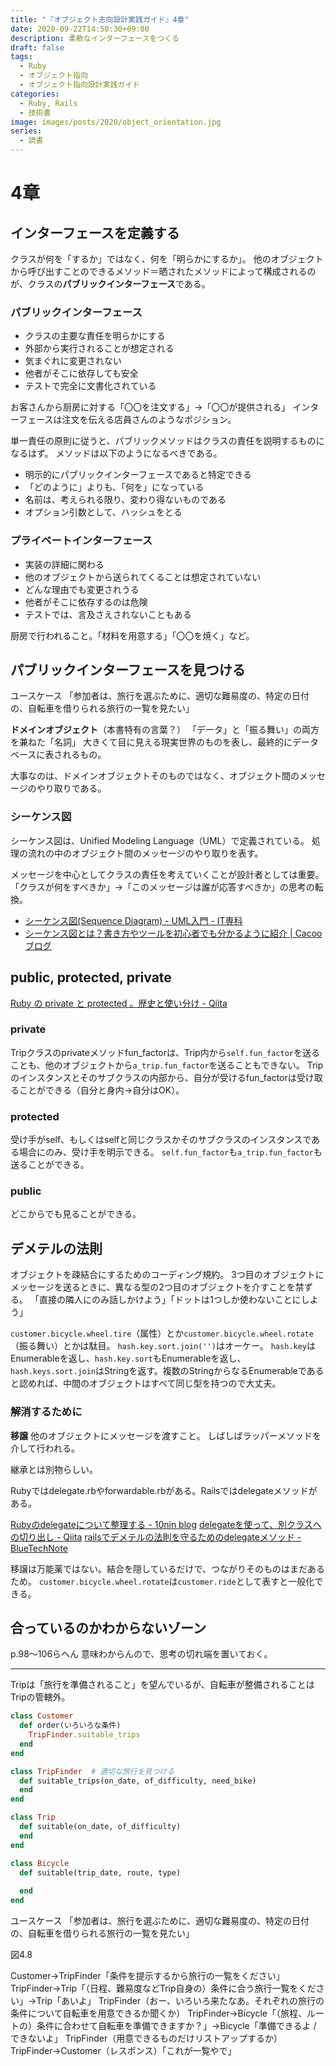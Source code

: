 ```yaml
---
title: "『オブジェクト志向設計実践ガイド』4章"
date: 2020-09-22T14:50:30+09:00
description: 柔軟なインターフェースをつくる
draft: false
tags:
  - Ruby
  - オブジェクト指向
  - オブジェクト指向設計実践ガイド
categories:
  - Ruby, Rails
  - 技術書
image: images/posts/2020/object_orientation.jpg
series:
  - 読書
---
```


# 4章

## インターフェースを定義する

クラスが何を「するか」ではなく、何を「明らかにするか」。
他のオブジェクトから呼び出すことのできるメソッド＝晒されたメソッドによって構成されるのが、クラスの**パブリックインターフェース**である。

### パブリックインターフェース

- クラスの主要な責任を明らかにする
- 外部から実行されることが想定される
- 気まぐれに変更されない
- 他者がそこに依存しても安全
- テストで完全に文書化されている

お客さんから厨房に対する「〇〇を注文する」→「〇〇が提供される」
インターフェースは注文を伝える店員さんのようなポジション。

単一責任の原則に従うと、パブリックメソッドはクラスの責任を説明するものになるはず。
メソッドは以下のようになるべきである。

- 明示的にパブリックインターフェースであると特定できる
- 「どのように」よりも、「何を」になっている
- 名前は、考えられる限り、変わり得ないものである
- オプション引数として、ハッシュをとる

### プライベートインターフェース

- 実装の詳細に関わる
- 他のオブジェクトから送られてくることは想定されていない
- どんな理由でも変更されうる
- 他者がそこに依存するのは危険
- テストでは、言及さえされないこともある

厨房で行われること。「材料を用意する」「〇〇を焼く」など。

## パブリックインターフェースを見つける

ユースケース
「参加者は、旅行を選ぶために、適切な難易度の、特定の日付の、自転車を借りられる旅行の一覧を見たい」

**ドメインオブジェクト**（本書特有の言葉？）
「データ」と「振る舞い」の両方を兼ねた「名詞」
大きくて目に見える現実世界のものを表し、最終的にデータベースに表されるもの。

大事なのは、ドメインオブジェクトそのものではなく、オブジェクト間のメッセージのやり取りである。

### シーケンス図

シーケンス図は、Unified Modeling Language（UML）で定義されている。
処理の流れの中のオブジェクト間のメッセージのやり取りを表す。

メッセージを中心としてクラスの責任を考えていくことが設計者としては重要。
「クラスが何をすべきか」→「このメッセージは誰が応答すべきか」の思考の転換。

- [シーケンス図\(Sequence Diagram\) \- UML入門 \- IT専科](https://www.itsenka.com/contents/development/uml/sequence.html)
- [シーケンス図とは？書き方やツールを初心者でも分かるように紹介 \| Cacooブログ](https://cacoo.com/ja/blog/what-is-sequence-diagram/)

## public, protected, private

[Ruby の private と protected 。歴史と使い分け \- Qiita](https://qiita.com/tbpgr/items/6f1c0c7b77218f74c63e)

### private

Tripクラスのprivateメソッドfun_factorは、Trip内から`self.fun_factor`を送ることも、他のオブジェクトから`a_trip.fun_factor`を送ることもできない。
Tripのインスタンスとそのサブクラスの内部から、自分が受けるfun_factorは受け取ることができる（自分と身内→自分はOK）。

### protected

受け手がself、もしくはselfと同じクラスかそのサブクラスのインスタンスである場合にのみ、受け手を明示できる。
`self.fun_factor`も`a_trip.fun_factor`も送ることができる。

### public

どこからでも見ることができる。

## デメテルの法則

オブジェクトを疎結合にするためのコーディング規約。
3つ目のオブジェクトにメッセージを送るときに、異なる型の2つ目のオブジェクトを介すことを禁ずる。
「直接の隣人にのみ話しかけよう」「ドットは1つしか使わないことにしよう」

`customer.bicycle.wheel.tire`（属性）とか`customer.bicycle.wheel.rotate`（振る舞い）とかは駄目。
`hash.key.sort.join('')`はオーケー。
`hash.key`はEnumerableを返し、`hash.key.sort`もEnumerableを返し、`hash.keys.sort.join`はStringを返す。複数のStringからなるEnumerableであると認めれば、中間のオブジェクトはすべて同じ型を持つので大丈夫。

### 解消するために

**移譲**
他のオブジェクトにメッセージを渡すこと。
しばしばラッパーメソッドを介して行われる。

継承とは別物らしい。

Rubyではdelegate.rbやforwardable.rbがある。Railsではdelegateメソッドがある。

[Rubyのdelegateについて整理する \- 10nin blog](https://scrapbox.io/10nin/Ruby%E3%81%AEdelegate%E3%81%AB%E3%81%A4%E3%81%84%E3%81%A6%E6%95%B4%E7%90%86%E3%81%99%E3%82%8B)
[delegateを使って、別クラスへの切り出し \- Qiita](https://qiita.com/jkr_2255/items/fcbe263b4b546ba76d8e)
[railsでデメテルの法則を守るためのdelegateメソッド \- BlueTechNote](https://bbbbruno.qrunch.io/entries/dLTezwXIMOMh73aD)

移譲は万能薬ではない。結合を隠しているだけで、つながりそのものはまだあるため。
`customer.bicycle.wheel.rotate`は`customer.ride`として表すと一般化できる。

## 合っているのかわからないゾーン

p.98〜106らへん
意味わからんので、思考の切れ端を置いておく。

---------------

Tripは「旅行を準備されること」を望んでいるが、自転車が整備されることはTripの管轄外。

```rb
class Customer
  def order(いろいろな条件)
    TripFinder.suitable_trips
  end
end

class TripFinder  # 適切な旅行を見つける
  def suitable_trips(on_date, of_difficulty, need_bike)
  end
end

class Trip
  def suitable(on_date, of_difficulty)
  end
end

class Bicycle
  def suitable(trip_date, route, type)
    
  end
end

```

ユースケース
「参加者は、旅行を選ぶために、適切な難易度の、特定の日付の、自転車を借りられる旅行の一覧を見たい」

図4.8

Customer→TripFinder「条件を提示するから旅行の一覧をください」
TripFinder→Trip「（日程、難易度などTrip自身の）条件に合う旅行一覧をください」→Trip「あいよ」
TripFinder（おー、いろいろ来たなあ。それぞれの旅行の条件について自転車を用意できるか聞くか）
TripFinder→Bicycle「（旅程、ルートの）条件に合わせて自転車を準備できますか？」→Bicycle「準備できるよ / できないよ」
TripFinder（用意できるものだけリストアップするか）
TripFinder→Customer（レスポンス）「これが一覧やで」

